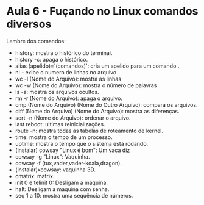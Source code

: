 # Aula 6 - Fuçando no Linux comandos diversos

Lembre dos comandos:

- history: mostra o histórico do terminal.
- history -c: apaga o histórico.
- alias (apelido)='(comandos)': cria um apelido para um comando .
- nl - exibe o numero de linhas no arquivo
- wc -l (Nome do Arquivo): mostra as linhas
- wc -w (Nome do Arquivo): mostra o número de palavras
- ls -a: mostra os arquivos ocultos.
- rm -r (Nome do Arquivo): apaga o arquivo.
- cmp (Nome do Arquivo) (Nome do Outro Arquivo): compara os arquivos.
- diff (Nome do Arquivo) (Nome do Arquivo): mostra as diferenças.
- sort -n (Nome do Arquivo): ordenar o arquivo.
- last reboot: ultimas reinicializações.
- route -n: mostra todas as tabelas de roteamento de kernel.
- time: mostra o tempo de um processo.
- uptime: mostra o tempo que o sistema está rodando.
- (instalar) cowsay "Linux é bom": Um vaca diz 
- cowsay -g "Linux": Vaquinha.
- cowsay -f (tux,vader,vader-koala,dragon).
- (instalar)xcowsay: vaquinha 3D.
- cmatrix: matrix.
- init 0 e telinit 0: Desligam a maquina.
- halt: Desligam a maquina com senha.
- seq 1 a 10: mostra uma sequência de números.